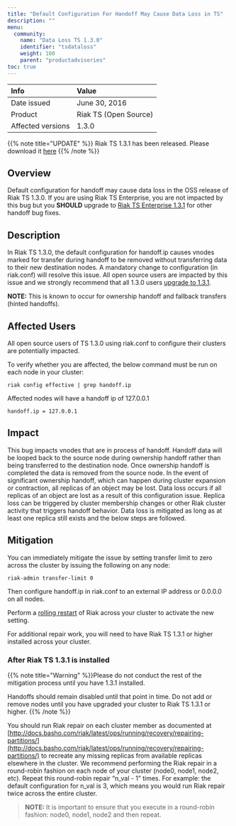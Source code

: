 ```yaml
---
title: "Default Configuration For Handoff May Cause Data Loss in TS"
description: ""
menu:
  community:
    name: "Data Loss TS 1.3.0"
    identifier: "tsdataloss"
    weight: 100
    parent: "productadvisories"
toc: true
---
```



Info | Value
:----|:-----
Date issued | June 30, 2016
Product | Riak TS (Open Source)
Affected versions | 1.3.0

{{% note title="UPDATE" %}} Riak TS 1.3.1 has been released. Please download it [here](http://docs.basho.com/riak/ts/1.3.1/downloads/)
{{% /note %}}

## Overview

Default configuration for handoff may cause data loss in the OSS release of Riak TS 1.3.0. If you are using Riak TS Enterprise, you are not impacted by this bug but you **SHOULD** upgrade to [Riak TS Enterprise 1.3.1](http://docs.basho.com/riak/ts/1.3.1/downloads/) for other handoff bug fixes.


## Description

In Riak TS 1.3.0, the default configuration for handoff.ip causes vnodes marked for transfer during handoff to be removed without transferring data to their new destination nodes. A mandatory change to configuration (in riak.conf) will resolve this issue. All open source users are impacted by this issue and we strongly recommend that all 1.3.0 users [upgrade to 1.3.1](http://docs.basho.com/riak/ts/1.3.1/downloads/). 

**NOTE:** This is known to occur for ownership handoff and fallback transfers (hinted handoffs).


## Affected Users

All open source users of TS 1.3.0 using riak.conf to configure their clusters are potentially impacted.


To verify whether you are affected, the below command must be run on each node in your cluster:

```
riak config effective | grep handoff.ip
```

Affected nodes will have a handoff ip of 127.0.0.1

```
handoff.ip = 127.0.0.1
```


## Impact

This bug impacts vnodes that are in process of handoff. Handoff data will be looped back to the source node during ownership handoff rather than being transferred to the destination node. Once ownership handoff is completed the data is removed from the source node. In the event of significant ownership handoff, which can happen during cluster expansion or contraction, all replicas of an object may be lost. Data loss occurs if all replicas of an object are lost as a result of this configuration issue. Replica loss can be triggered by cluster membership changes or other Riak cluster activity that triggers handoff behavior. Data loss is mitigated as long as at least one replica still exists and the below steps are followed. 


## Mitigation

You can immediately mitigate the issue by setting transfer limit to zero across the cluster by issuing the following on any node:

```
riak-admin transfer-limit 0
```

Then configure handoff.ip in riak.conf to an external IP address or 0.0.0.0 on all nodes.

Perform a [rolling restart](http://docs.basho.com/riak/kv/2.1.4/using/repair-recovery/rolling-restart/) of Riak across your cluster to activate the new setting.

For additional repair work, you will need to have Riak TS 1.3.1 or higher installed across your cluster.


### After Riak TS 1.3.1 is installed

{{% note title="Warning" %}}Please do not conduct the rest of the mitigation process until you have 1.3.1 installed.

Handoffs should remain disabled until that point in time. Do not add or remove nodes until you have upgraded your cluster to Riak TS 1.3.1 or higher.
{{% /note %}}

You should run Riak repair on each cluster member as documented at [http://docs.basho.com/riak/latest/ops/running/recovery/repairing-partitions/](http://docs.basho.com/riak/latest/ops/running/recovery/repairing-partitions/) to recreate any missing replicas from available replicas elsewhere in the cluster.  We recommend performing the Riak repair in a round-robin fashion on each node of your cluster (node0, node1, node2, etc). Repeat this round-robin repair “n_val - 1” times. For example: the default configuration for n_val is 3, which means you would run Riak repair twice across the entire cluster. 

> **NOTE:** It is important to ensure that you execute in a round-robin fashion: node0, node1, node2 and then repeat.
